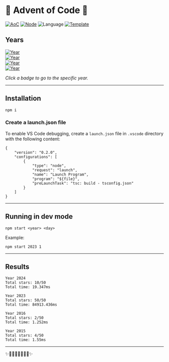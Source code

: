 # 🎄 Advent of Code 🎄

<!-- 
https://en.wikipedia.org/wiki/List_of_Unicode_characters 
https://badgen.net/help#generators
https://dev.to/this-is-learning/advent-of-code-automation-for-javascripttypescript-4111
-->

[![AoC](https://badgen.net/badge/AoC/2024/blue)](https://adventofcode.com/2024)
[![Node](https://badgen.net/badge/Node/v16.13.0+/blue)](https://nodejs.org/en/download/)
![Language](https://badgen.net/badge/Language/TypeScript/blue)
[![Template](https://badgen.net/badge/Template/aoc-automation/blue)](https://github.com/terryaney/aoc-automation)

## Years

<!--SOLUTIONS-->

[![Year](https://badgen.net/badge/2024/★★★★★⭒⭒⭒⭒⭒⭒⭒⭒⭒⭒⭒⭒⭒⭒⭒⭒⭒⭒⭒⭒/gray?icon=typescript&labelColor=blue&scale=1.3)](src/2024)  
[![Year](https://badgen.net/badge/2023/✨✨✨✨✨✨✨✨✨✨✨✨✨✨✨✨✨✨✨✨✨✨✨✨✨/green?icon=typescript&labelColor=blue&scale=1.3)](src/2023)  
[![Year](https://badgen.net/badge/2016/★⭒⭒⭒⭒⭒⭒⭒⭒⭒⭒⭒⭒⭒⭒⭒⭒⭒⭒⭒⭒⭒⭒⭒⭒/gray?icon=typescript&labelColor=blue&scale=1.3)](src/2016)  
[![Year](https://badgen.net/badge/2015/★★⭒⭒⭒⭒⭒⭒⭒⭒⭒⭒⭒⭒⭒⭒⭒⭒⭒⭒⭒⭒⭒⭒⭒/gray?icon=typescript&labelColor=blue&scale=1.3)](src/2015)  

<!--/SOLUTIONS-->

_Click a badge to go to the specific year._

---

## Installation

```
npm i
```

### Create a launch.json file

To enable VS Code debugging, create a `launch.json` file in `.vscode` directory with the following content:

```
{
    "version": "0.2.0",
    "configurations": [
        {
            "type": "node",
            "request": "launch",
            "name": "Launch Program",
            "program": "${file}",
            "preLaunchTask": "tsc: build - tsconfig.json"
        }
    ]
}
```

---

## Running in dev mode

```
npm start <year> <day>
```

Example:

```
npm start 2023 1
```

---

## Results

<!--RESULTS-->

```
Year 2024
Total stars: 10/50
Total time: 19.347ms
```

```
Year 2023
Total stars: 50/50
Total time: 84913.436ms
```

```
Year 2016
Total stars: 2/50
Total time: 1.252ms
```

```
Year 2015
Total stars: 4/50
Total time: 1.55ms
```

<!--/RESULTS-->

---

✨🎄🎁🎄🎅🎄🎁🎄✨